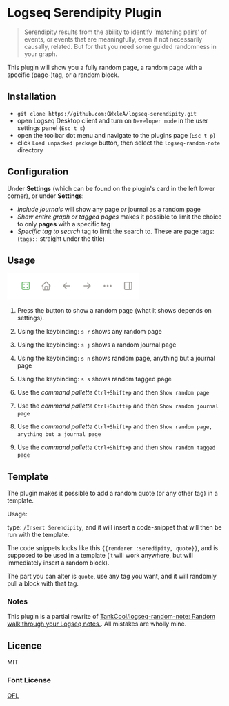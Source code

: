 # Logseq Serendipity Plugin 

> Serendipity results from the ability to identify ‘matching pairs’ of events, or events that are meaningfully, even if not necessarily causally, related. But for that you need some guided randomness in your graph.

This plugin will show you a fully random page, a random page with a specific (page-)tag, or a random block.

## Installation

- `git clone https://github.com:QWxleA/logseq-serendipity.git`
- open Logseq Desktop client and turn on `Developer mode` in the user settings panel (`Esc t s`)
- open the toolbar dot menu and navigate to the plugins page (`Esc t p`)
- click `Load unpacked package` button, then select the `logseq-random-note` directory

## Configuration

Under **Settings** (which can be found on the plugin's card in the left lower corner), or under **Settings**:

- *Include journals* will show any page *or* journal as a random page
- *Show entire graph or tagged pages* makes it possible to limit the choice to only **pages** with a specific tag
- *Specific tag to search* tag to limit the search to. These are page tags: (`tags::` straight under the title)

## Usage

![screenshot](./screenshot.png)

1. Press the button to show a random page (what it shows depends on settings).

2. Using the keybinding: `s r` shows any random page
3. Using the keybinding: `s j` shows a random journal page
4. Using the keybinding: `s n` shows random page, anything but a journal page
5. Using the keybinding: `s s` shows random tagged page

6. Use the *command pallette* `Ctrl+Shift+p` and then `Show random page`
7. Use the *command pallette* `Ctrl+Shift+p` and then `Show random journal page`
8. Use the *command pallette* `Ctrl+Shift+p` and then `Show random page, anything but a journal page`
9. Use the *command pallette* `Ctrl+Shift+p` and then `Show random tagged page`

## Template

The plugin makes it possible to add a random quote (or any other tag) in a template.

Usage:

type: `/Insert Serendipity`, and it will insert a code-snippet that will then be run with the template.

The code snippets looks like this `{{renderer :seredipity, quote}}`, and is supposed to be used in a template (it will work anywhere, but will immediately insert a random block).

The part you can alter is `quote`, use any tag you want, and it will randomly pull a block with that tag.

### Notes

This plugin is a partial rewrite of [TankCool/logseq-random-note: Random walk through your Logseq notes.](https://github.com/TankCool/logseq-random-note). All mistakes are wholly mine.

## Licence

MIT

### Font License

[OFL](./OFL.txt)
